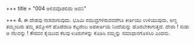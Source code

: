 +++
title = "004 ಅಳಿವವೊಡಲಿದು ಅವನಿ"

+++
4. ಈ ದೇಹವು ನಾಶವಾಗುವುದು. ಭೂಮಿ ಸಮುದ್ರಗಳಿರುವವರೆಗೂ ಕೀರ್ತಿಯು ಉಳಿಯುವುದು. ಅಣ್ಣ ತಮ್ಮಂದಿರು ತಮ್ಮ ತಮ್ಮೊಳಗೆ ಹೊಡೆದಾಡಿ ಕೆಟ್ಟರೆಂಬ ಅಪಕೀರ್ತಿಯ ನಿಂದೆಯನ್ನು ಹೊರಬೇಕಾಗುತ್ತದೆ. ದೇವಾ ! ಸುಡು ಆ ನೆಲವನ್ನು ! ಕೌರವನ ಕೈಯಿಂದ ಕೆಲವು ಊರುಗಳನ್ನು ಕೊಡಿಸಿ ನಮ್ಮನ್ನು ಸಮಾಧಾನಗೊಳಿಸಿರಿ ಎಂದನು.